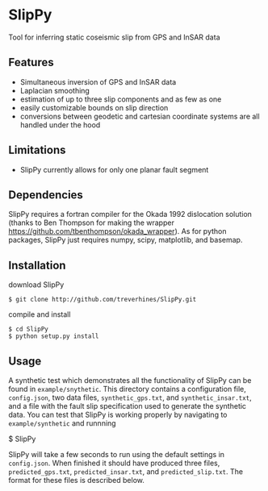 # SlipPy
Tool for inferring static coseismic slip from GPS and InSAR data

## Features
 * Simultaneous inversion of GPS and InSAR data 
 * Laplacian smoothing
 * estimation of up to three slip components and as few as one 
 * easily customizable bounds on slip direction
 * conversions between geodetic and cartesian coordinate systems are all handled under the hood

## Limitations

 * SlipPy currently allows for only one planar fault segment
 
## Dependencies
SlipPy requires a fortran compiler for the Okada 1992 dislocation solution (thanks to Ben Thompson for making the wrapper https://github.com/tbenthompson/okada_wrapper). As for python packages, SlipPy just requires numpy, scipy, matplotlib, and basemap.   

## Installation
download SlipPy
```
$ git clone http://github.com/treverhines/SlipPy.git 
```
compile and install
```
$ cd SlipPy
$ python setup.py install
```
## Usage

A synthetic test which demonstrates all the functionality of SlipPy can be found in `example/snythetic`. This directory contains a configuration file, `config.json`, two data files, `synthetic_gps.txt`, and `synthetic_insar.txt`, and a file with the fault slip specification used to generate the synthetic data.  You can test that SlipPy is working properly by navigating to `example/synthetic` and runnning

$ SlipPy

SlipPy will take a few seconds to run using the default settings in `config.json`.  When finished it should have produced three files, `predicted_gps.txt`, `predicted_insar.txt`, and `predicted_slip.txt`. The format for these files is described below.  



